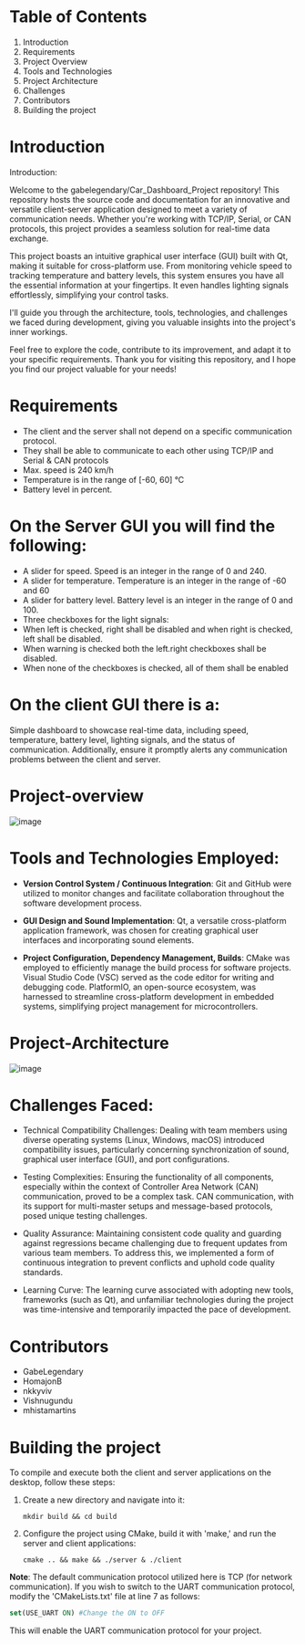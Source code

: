 # Table of Contents
1. Introduction
2. Requirements
3. Project Overview
4. Tools and Technologies
5. Project Architecture
6. Challenges
7. Contributors
8. Building the project

# Introduction
Introduction:

Welcome to the gabelegendary/Car_Dashboard_Project repository! This repository hosts the source code and documentation for an innovative and versatile client-server application designed to meet a variety of communication needs. Whether you're working with TCP/IP, Serial, or CAN protocols, this project provides a seamless solution for real-time data exchange.

This project boasts an intuitive graphical user interface (GUI) built with Qt, making it suitable for cross-platform use. From monitoring vehicle speed to tracking temperature and battery levels, this system ensures you have all the essential information at your fingertips. It even handles lighting signals effortlessly, simplifying your control tasks.

I'll guide you through the architecture, tools, technologies, and challenges we faced during development, giving you valuable insights into the project's inner workings.

Feel free to explore the code, contribute to its improvement, and adapt it to your specific requirements. Thank you for visiting this repository, and I hope you find our project valuable for your needs!

# Requirements
- The client and the server shall not depend on a specific communication protocol.
- They shall be able to communicate to each other using TCP/IP and Serial & CAN protocols
- Max. speed is 240 km/h
- Temperature is in the range of [-60, 60] °C
- Battery level in percent.

# On the Server GUI you will find the following:
- A slider for speed. Speed is an integer in the range of 0 and 240.
- A slider for temperature. Temperature is an integer in the range of -60 and 60
- A slider for battery level. Battery level is an integer in the range of 0 and 100.
- Three checkboxes for the light signals:
- When left is checked, right shall be disabled and when right is checked, left shall be disabled.
- When warning is checked both the left.right checkboxes shall be disabled.
- When none of the checkboxes is checked, all of them shall be enabled

# On the client GUI there is a:
Simple dashboard to showcase real-time data, including speed, temperature, battery level, lighting signals, and the status of communication. Additionally, ensure it promptly alerts any communication problems between the client and server.

# Project-overview
![image](https://github.com/gabelegendary/Car_Dashboard_Project/assets/109476146/728ad4d3-1e2a-4abb-9a65-3870fb0f7238)

# Tools and Technologies Employed:

- **Version Control System / Continuous Integration**: Git and GitHub were utilized to monitor changes and facilitate collaboration throughout the software development process.

- **GUI Design and Sound Implementation**: Qt, a versatile cross-platform application framework, was chosen for creating graphical user interfaces and incorporating sound elements.

- **Project Configuration, Dependency Management, Builds**: CMake was employed to efficiently manage the build process for software projects. Visual Studio Code (VSC) served as the code editor for writing and debugging code. PlatformIO, an open-source ecosystem, was harnessed to streamline cross-platform development in embedded systems, simplifying project management for microcontrollers.

# Project-Architecture
![image](https://github.com/gabelegendary/Car_Dashboard_Project/assets/109476146/7fefb876-0178-448d-bef2-1ad9e540794f)

# Challenges Faced:

- Technical Compatibility Challenges: Dealing with team members using diverse operating systems (Linux, Windows, macOS) introduced compatibility issues, particularly concerning synchronization of sound, graphical user interface (GUI), and port configurations.

- Testing Complexities: Ensuring the functionality of all components, especially within the context of Controller Area Network (CAN) communication, proved to be a complex task. CAN communication, with its support for multi-master setups and message-based protocols, posed unique testing challenges.

- Quality Assurance: Maintaining consistent code quality and guarding against regressions became challenging due to frequent updates from various team members. To address this, we implemented a form of continuous integration to prevent conflicts and uphold code quality standards.

- Learning Curve: The learning curve associated with adopting new tools, frameworks (such as Qt), and unfamiliar technologies during the project was time-intensive and temporarily impacted the pace of development.

# Contributors
- GabeLegendary
- HomajonB
- nkkyviv
- Vishnugundu
- mhistamartins

# Building the project
To compile and execute both the client and server applications on the desktop, follow these steps:

1. Create a new directory and navigate into it:
   ```
   mkdir build && cd build
   ```

2. Configure the project using CMake, build it with 'make,' and run the server and client applications:
   ```
   cmake .. && make && ./server & ./client
   ```

**Note**: The default communication protocol utilized here is TCP (for network communication). If you wish to switch to the UART communication protocol, modify the 'CMakeLists.txt' file at line 7 as follows:

```cmake
set(USE_UART ON) #Change the ON to OFF
```

This will enable the UART communication protocol for your project.
